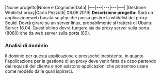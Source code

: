 |Nome progetto|Nome e Cognome|Data|
|---|---|---|---|---|
|Gestione Whitelist proxy|Carlo Pezzotti| 06.09.2019|
<b>Descrizione progetto:</b> Sarà un applicazioneweb basata su php che possa gestire la whitelist del proxy Squid. Dovrà girare su un server linux, probabilmente si tratterà di Ubuntu Server 18.04. Quest'ultimo dovrà fungere sia da proxy server sulla porta (8080) che da web server sulla porta (80). 

### Analisi di dominio
Il dominio per questa applicazione è pressochè inesistente, in quanto l'applicazione per la gestione di un proxy deve venir fatta da capo partendo dai requisiti del cliente e non esistono applicazioni che potremmo usare come modello dalle quali ispirarci.
